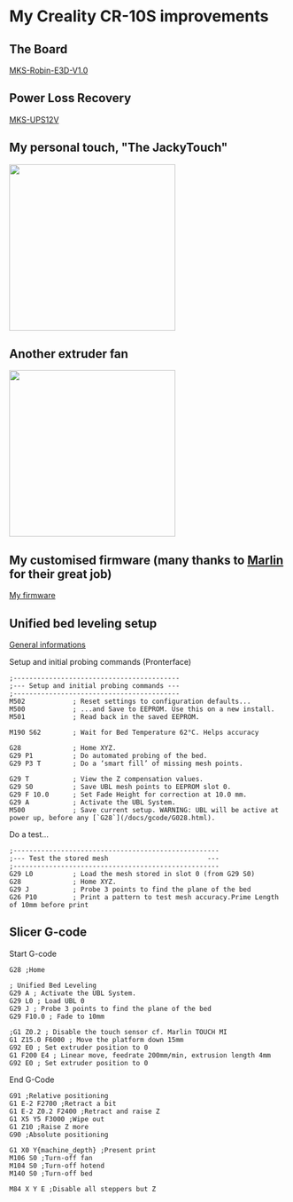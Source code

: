 # My Creality CR-10S improvements

## The Board

[MKS-Robin-E3D-V1.0](https://github.com/makerbase-mks/MKS-Robin-E3-E3D)

## Power Loss Recovery

[MKS-UPS12V](https://github.com/makerbase-mks/MKS-Power-Control/tree/master/MKS%20UPS12V-24V)

## My personal touch, "The JackyTouch"

<img src="https://github.com/pierre-quelin/cr10s/blob/master/JackyTouch.png" width="300">

## Another extruder fan

<img src="https://github.com/pierre-quelin/cr10s/blob/master/ExtruderFan.png" width="300">

## My customised firmware (many thanks to [Marlin](https://marlinfw.org/) for their great job)

[My firmware](https://github.com/pierre-quelin/Marlin)

## Unified bed leveling setup

[General informations](https://marlinfw.org/docs/features/unified_bed_leveling.html)

Setup and initial probing commands (Pronterface)

    ;------------------------------------------
    ;--- Setup and initial probing commands ---
    ;------------------------------------------
    M502            ; Reset settings to configuration defaults...
    M500            ; ...and Save to EEPROM. Use this on a new install.
    M501            ; Read back in the saved EEPROM.
    
    M190 S62        ; Wait for Bed Temperature 62°C. Helps accuracy
    
    G28             ; Home XYZ.
    G29 P1          ; Do automated probing of the bed.
    G29 P3 T        ; Do a ‘smart fill’ of missing mesh points.
    
    G29 T           ; View the Z compensation values.
    G29 S0          ; Save UBL mesh points to EEPROM slot 0.
    G29 F 10.0      ; Set Fade Height for correction at 10.0 mm.
    G29 A           ; Activate the UBL System.
    M500            ; Save current setup. WARNING: UBL will be active at power up, before any [`G28`](/docs/gcode/G028.html).

Do a test...

    ;----------------------------------------------------
    ;--- Test the stored mesh                         ---
    ;----------------------------------------------------
    G29 L0          ; Load the mesh stored in slot 0 (from G29 S0)
    G28             ; Home XYZ.
    G29 J           ; Probe 3 points to find the plane of the bed
    G26 P10         ; Print a pattern to test mesh accuracy.Prime Length of 10mm before print

## Slicer G-code

Start G-code

    G28 ;Home
    
    ; Unified Bed Leveling
    G29 A ; Activate the UBL System.
    G29 L0 ; Load UBL 0
    G29 J ; Probe 3 points to find the plane of the bed
    G29 F10.0 ; Fade to 10mm
    
    ;G1 Z0.2 ; Disable the touch sensor cf. Marlin TOUCH MI
    G1 Z15.0 F6000 ; Move the platform down 15mm
    G92 E0 ; Set extruder position to 0
    G1 F200 E4 ; Linear move, feedrate 200mm/min, extrusion length 4mm
    G92 E0 ; Set extruder position to 0

End G-Code

    G91 ;Relative positioning
    G1 E-2 F2700 ;Retract a bit
    G1 E-2 Z0.2 F2400 ;Retract and raise Z
    G1 X5 Y5 F3000 ;Wipe out
    G1 Z10 ;Raise Z more
    G90 ;Absolute positioning
    
    G1 X0 Y{machine_depth} ;Present print
    M106 S0 ;Turn-off fan
    M104 S0 ;Turn-off hotend
    M140 S0 ;Turn-off bed
    
    M84 X Y E ;Disable all steppers but Z

